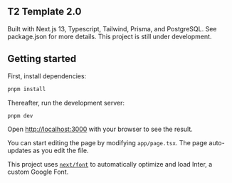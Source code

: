 ## T2 Template 2.0

Built with Next.js 13, Typescript, Tailwind, Prisma, and PostgreSQL. See package.json for more details. This project is still under development.

## Getting started

First, install dependencies:

```bash
pnpm install
```

Thereafter, run the development server:

```bash
pnpm dev
```

Open [http://localhost:3000](http://localhost:3000) with your browser to see the result.

You can start editing the page by modifying `app/page.tsx`. The page auto-updates as you edit the file.

This project uses [`next/font`](https://nextjs.org/docs/basic-features/font-optimization) to automatically optimize and load Inter, a custom Google Font.
